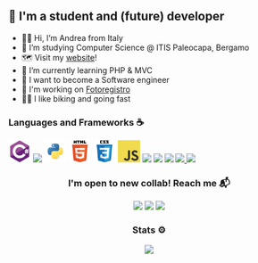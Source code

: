 <h2>📌 I'm a student and (future) developer</h2>
<ul>
  <li>🖐🏻 Hi, I’m Andrea from Italy</li>
  <li>🏫 I’m studying Computer Science @ ITIS Paleocapa, Bergamo</li>
  <li>🗺️ Visit my <a href='https://andrearanica.altervista.org'>website</a>!
  <!--|--<li>🎮 I like music, IT, robotics and programming</li>-->
  <li>🔭 I’m currently learning PHP & MVC
  <li>🚀 I want to become a Software engineer</li>
  <li>🚧 I'm working on <a href="http://github.com/andrearanica/fotoregistro">Fotoregistro</a></li>
  <li>🚴🏻 I like biking and going fast</li>
  <!--<li>🎺 I like music, F1 and mountain</li>-->
</ul>

<h3>Languages and Frameworks ☕</h3>
<p align='left'>
<a href="https://learn.microsoft.com/it-it/dotnet/csharp/"><img height="40" src="https://raw.githubusercontent.com/devicons/devicon/master/icons/csharp/csharp-original.svg" alt="C#"></a>
<a href="https://learn.microsoft.com/it-it/cpp/cpp/?view=msvc-170"><img height="40" src="https://raw.githubusercontent.com/jmnote/z-icons/master/svg/cpp.svg"></a>
<a href="https://docs.python.org/3/"><img height="40" src="https://raw.githubusercontent.com/github/explore/80688e429a7d4ef2fca1e82350fe8e3517d3494d/topics/python/python.png" alt="pyhton"></a>
<a href="https://www.w3schools.com/html/"><img height="40" src="https://raw.githubusercontent.com/devicons/devicon/master/icons/html5/html5-original-wordmark.svg" alt="html"></a>
<a href="https://www.w3schools.com/css/"><img height="40" src="https://raw.githubusercontent.com/devicons/devicon/master/icons/css3/css3-original-wordmark.svg" alt="css"></a>
<a href="https://www.javascript.com/"><img height="40" src="https://raw.githubusercontent.com/github/explore/80688e429a7d4ef2fca1e82350fe8e3517d3494d/topics/javascript/javascript.png" alt="javacript"></a>
<a href="https://it.reactjs.org/"><img height="40" src="https://upload.wikimedia.org/wikipedia/commons/thumb/a/a7/React-icon.svg/2300px-React-icon.svg.png"></a>
<!--<img height="40" src="https://upload.wikimedia.org/wikipedia/commons/thumb/4/4c/Brackets_Icon.svg/2048px-Brackets_Icon.svg.png" alt='brackets'>-->
<a href="https://getbootstrap.com/"><img height="40" src="https://upload.wikimedia.org/wikipedia/commons/thumb/b/b2/Bootstrap_logo.svg/1200px-Bootstrap_logo.svg.png"></a>
<a href="https://nodejs.org/it/"><img height="40" src="https://the-guild.dev/blog-assets/nodejs-esm/nodejs_logo.png"></a>
<a href="https://php.net"><img height="40" src="https://www.ilmiogiornale.org/wp-content/uploads/2022/03/R.png">
<a href="https://www.mysql.com/it/downloads/"><img height="40" src="https://kinsta.com/it/wp-content/uploads/sites/2/2020/01/mysql-logo-1.svg"></a>
</p>
<center>
<!--<img src="https://github-readme-stats.vercel.app/api/top-langs/?username=andrearanica&layout=compact"></center>-->
<!--<img src="https://github-readme-stats.vercel.app/api/top-langs/?username=andrearanica&layout=compact">-->

<h3>I'm open to new collab! Reach me 📬</h3>
<a href="https://www.linkedin.com/in/andrearanica/"><img src="https://cdn-icons-png.flaticon.com/512/174/174857.png?w=360" height="40"></a>
<a href="mailto:andrearanica2004@gmail.com"><img src="https://upload.wikimedia.org/wikipedia/commons/thumb/7/7e/Gmail_icon_%282020%29.svg/800px-Gmail_icon_%282020%29.svg.png" width="40"></a>
<a href="https://t.me/andrearanica"><img src="https://upload.wikimedia.org/wikipedia/commons/thumb/8/82/Telegram_logo.svg/2048px-Telegram_logo.svg.png" height="40"></a>
<!--<a href="https://www.strava.com/athletes/88882262"><img src="https://play-lh.googleusercontent.com/j-ZV144PlVuTVsLuBzIKyEw9CbFnmWw9ku2NJ1ef0gZJh-iiIN1nrNPmAtvgAteyDqU" height="40"></a>-->

<h3>Stats ⚙</h3>
<img src="https://github-readme-streak-stats.herokuapp.com?user=andrearanica&theme=light">

<!--![Image](C++.png)-->
<!--<table style="text-align:center;border: none;">
  <tr><td><img src="C++.png" style="width:26px;height:28px;"></td><td><img src="c#.png" style="width:20px;height:22px;"></td><td><img src="html.png" style="width:30px;height:32px;"></td><td><img src="css.png" style="width:22px;height:32px;"></td>
</tr>
</table><img height="40" src="https://upload.wikimedia.org/wikipedia/commons/thumb/5/59/Visual_Studio_Icon_2019.svg/1030px-Visual_Studio_Icon_2019.svg.png">
-->

<!--<img src="https://github-readme-stats.vercel.app/api/top-langs/?username=andrearanica">-->

<!--<img src="https://github-readme-stats.vercel.app/api/top-langs/?username=andrearanica"><img src="https://img.shields.io/badge/C%2B%2B-00599C?style=for-the-badge&logo=c%2B%2B&logoColor=white"><img src="https://img.shields.io/badge/C%23-239120?style=for-the-badge&logo=c-sharp&logoColor=white"><img src="https://img.shields.io/badge/Python-FFD43B?style=for-the-badge&logo=python&logoColor=darkgreen"> -->
<br>
<!--A CAPO-->
<!--<img src="https://img.shields.io/badge/HTML5-E34F26?style=for-the-badge&logo=html5&logoColor=white"> <img src="https://img.shields.io/badge/CSS3-1572B6?style=for-the-badge&logo=css3&logoColor=white">
<br>
<img src="https://img.shields.io/badge/Visual_Studio-5C2D91?style=for-the-badge&logo=visual%20studio&logoColor=white">-->
  <!--<li>ABB RobotStudio</li>-->
<!--<img src="https://img.shields.io/badge/Arduino-00979D?style=for-the-badge&logo=Arduino&logoColor=white">>---->

